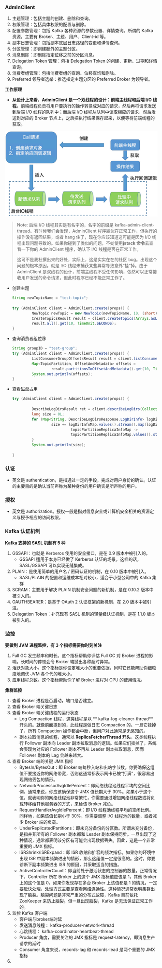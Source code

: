 ### AdminClient

1. 主题管理：包括主题的创建、删除和查询。
2. 权限管理：包括具体权限的配置与删除。
3. 配置参数管理：包括 Kafka 各种资源的参数设置、详情查询。所谓的 Kafka 资源，主要有 Broker、主题、用户、Client-id 等。
4. 副本日志管理：包括副本底层日志路径的变更和详情查询。
5. 分区管理：即创建额外的主题分区。
6. 消息删除：即删除指定位移之前的分区消息。
7. Delegation Token 管理：包括 Delegation Token 的创建、更新、过期和详情查询。
8. 消费者组管理：包括消费者组的查询、位移查询和删除。
9. Preferred 领导者选举：推选指定主题分区的 Preferred Broker 为领导者。

**工作原理**

- **从设计上来看，AdminClient 是一个双线程的设计：前端主线程和后端 I/O 线程**。前端线程负责将用户要执行的操作转换成对应的请求，然后再将请求发送到后端 I/O 线程的队列中；而后端 I/O 线程从队列中读取相应的请求，然后发送到对应的 Broker 节点上，之后把执行结果保存起来，以便等待前端线程的获取。

<img src="assets/image-20201102212707561.png" alt="image-20201102212707561" style="zoom:150%;" />

> Note: 后端 I/O 线程其实是有名字的，名字的前缀是  kafka-admin-client-thread。有时候我们会发现，AdminClient 程序貌似在正常工作，但执行的操作没有返回结果，或者 hang 住了，现在你应该知道这可能是因为 I/O 线程出现问题导致的。如果你碰到了类似的问题，不妨使用**jstack 命令**去查看一下你的 AdminClient 程序，确认下 I/O 线程是否在正常工作。
>
> 这可不是我杜撰出来的好处，实际上，这是实实在在的社区 bug。出现这个问题的根本原因，就是 I/O 线程未捕获某些异常导致意外“挂”掉。由于 AdminClient  是双线程的设计，前端主线程不受任何影响，依然可以正常接收用户发送的命令请求，但此时程序已经不能正常工作了。

- 创建主题

  ```java
  String newTopicName = "test-topic";
  
  try (AdminClient client = AdminClient.create(props)) {
           NewTopic newTopic = new NewTopic(newTopicName, 10, (short) 3);
           CreateTopicsResult result = client.createTopics(Arrays.asList(newTopic));
           result.all().get(10, TimeUnit.SECONDS);
  }
  ```

- 查询消费者组位移

  ```java
  String groupID = "test-group";
  try (AdminClient client = AdminClient.create(props)) {
           ListConsumerGroupOffsetsResult result = client.listConsumerGroupOffsets(groupID);
           Map<TopicPartition, OffsetAndMetadata> offsets = 
                    result.partitionsToOffsetAndMetadata().get(10, TimeUnit.SECONDS);
           System.out.println(offsets);
  }
  ```

- 查看磁盘占用

  ```java
  try (AdminClient client = AdminClient.create(props)) {
  
           DescribeLogDirsResult ret = client.describeLogDirs(Collections.singletonList(targetBrokerId)); // 指定 Broker id
           long size = 0L;
           for (Map<String, DescribeLogDirsResponse.LogDirInfo> logDirInfoMap : ret.all().get().values()) {
                    size += logDirInfoMap.values().stream().map(logDirInfo -> logDirInfo.replicaInfos).flatMap(
                             topicPartitionReplicaInfoMap ->
                             topicPartitionReplicaInfoMap.values().stream().map(replicaInfo -> replicaInfo.size)).mapToLong(Long::longValue).sum();
           }
           System.out.println(size);
  
  }
  ```

### 认证

- 英文是 authentication，是指通过一定的手段，完成对用户身份的确认。认证的主要目的是确认当前声称为某种身份的用户确实是所声称的用户。

### 授权

- 英文是 authorization。授权一般是指对信息安全或计算机安全相关的资源定义与授予相应的访问权限。

### Kafka 认证机制

**Kafka 支持的 SASL 机制有 5 种**

1. GSSAPI：也就是 Kerberos 使用的安全接口，是在 0.9 版本中被引入的。
   - GSSAPI 适用于本身已经做了 Kerberos 认证的场景，这样的话，SASL/GSSAPI 可以实现无缝集成。
2. PLAIN：是使用简单的用户名 / 密码认证的机制，在 0.10 版本中被引入。
   - SASL/PLAIN 的配置和运维成本相对较小，适合于小型公司中的 Kafka 集群
3. SCRAM：主要用于解决 PLAIN 机制安全问题的新机制，是在 0.10.2 版本中被引入的。
4. OAUTHBEARER：是基于 OAuth 2 认证框架的新机制，在 2.0 版本中被引进。
5. Delegation Token：补充现有 SASL 机制的轻量级认证机制，是在 1.1.0 版本被引入的。



### 监控

**要做到 JVM 进程监控，有 3 个指标需要你时刻关注**

1. Full GC 发生频率和时长。这个指标帮助你评估 Full GC 对 Broker 进程的影响。长时间的停顿会令 Broker 端抛出各种超时异常。
2. 活跃对象大小。这个指标是你设定堆大小的重要依据，同时它还能帮助你细粒度地调优 JVM 各个代的堆大小。
3. 应用线程总数。这个指标帮助你了解 Broker 进程对 CPU 的使用情况。

**集群监控**

1. 查看 Broker 进程是否启动，端口是否建立。
2. 查看 Broker 端关键日志
3. 查看 Broker 端关键线程的运行状态
   - Log Compaction 线程，这类线程是以 ** kafka-log-cleaner-thread** 开头的。就像前面提到的，此线程是做日志 Compaction 的。一旦它挂掉了，所有 Compaction 操作都会中断，但用户对此通常是无感知的。
   - 副本拉取消息的线程，通常以 **ReplicaFetcherThread 开头**。这类线程执行 Follower 副本向 Leader  副本拉取消息的逻辑。如果它们挂掉了，系统会表现为对应的 Follower 副本不再从 Leader 副本拉取消息，因而 Follower 副本的 Lag 会越来越大。
4. 查看 Broker 端的关键 JMX 指标
   - BytesIn/BytesOut：即 Broker 端每秒入站和出站字节数。你要确保这组值不要接近你的网络带宽，否则这通常都表示网卡已被“打满”，很容易出现网络丢包的情形。
   - NetworkProcessorAvgIdlePercent：即网络线程池线程平均的空闲比例。通常来说，你应该确保这个 JMX  值长期大于 30%。如果小于这个值，就表明你的网络线程池非常繁忙，你需要通过增加网络线程数或将负载转移给其他服务器的方式，来给该 Broker  减负。
   - RequestHandlerAvgIdlePercent：即 I/O 线程池线程平均的空闲比例。同样地，如果该值长期小于 30%，你需要调整 I/O 线程池的数量，或者减少 Broker 端的负载。
   - UnderReplicatedPartitions：即未充分备份的分区数。所谓未充分备份，是指并非所有的 Follower 副本都和  Leader 副本保持同步。一旦出现了这种情况，通常都表明该分区有可能会出现数据丢失。因此，这是一个非常重要的 JMX 指标。
   - ISRShrink/ISRExpand：即 ISR 收缩和扩容的频次指标。如果你的环境中出现 ISR 中副本频繁进出的情形，那么这组值一定是很高的。这时，你要诊断下副本频繁进出 ISR 的原因，并采取适当的措施。
   - ActiveControllerCount：即当前处于激活状态的控制器的数量。正常情况下，Controller 所在 Broker  上的这个 JMX 指标值应该是 1，其他 Broker 上的这个值是 0。如果你发现存在多台 Broker 上该值都是 1  的情况，一定要赶快处理，处理方式主要是查看网络连通性。这种情况通常表明集群出现了脑裂。脑裂问题是非常严重的分布式故障，Kafka 目前依托  ZooKeeper 来防止脑裂。但一旦出现脑裂，Kafka 是无法保证正常工作的。
5. 监控 Kafka 客户端
   - 客户端与broker端时延
   - 发送消息线程： kafka-producer-network-thread
   - 心跳线程： kafka-coordinator-heartbeat-thread
   -  Producer 角度，需要关注的 JMX 指标是 request-latency，即消息生产请求的延时
   -  Consumer 角度来说，records-lag 和 records-lead 是两个重要的 JMX 指标
6. 

